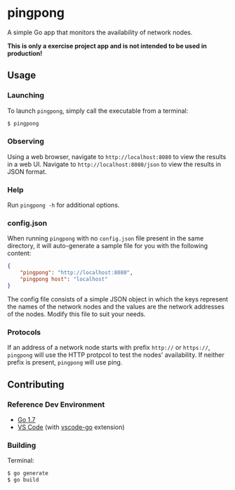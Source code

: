 # pingpong

A simple Go app that monitors the availability of network nodes.

**This is only a exercise project app and is not intended to be used in production!**

## Usage

### Launching
To launch `pingpong`, simply call the executable from a terminal:
```bash
$ pingpong
```

### Observing
Using a web browser, navigate to `http://localhost:8080` to view the results in a web UI. Navigate to `http://localhost:8080/json` to view the results
in JSON format.

### Help
Run `pingpong -h` for additional options.

### config.json
When running `pingpong` with no `config.json` file present in the same directory, it will auto-generate a sample file for you with the following content:

```json
{
    "pingpong": "http://localhost:8080",
    "pingpong host": "localhost"
}
```
The config file consists of a simple JSON object in which the keys represent the names of the network nodes and the values are the network addresses of the nodes. Modify this file to suit your needs.

### Protocols
If an address of a network node starts with prefix `http://` or `https://`, `pingpong` will use the HTTP protpcol to test the nodes' availability. If neither prefix is present, `pingpong` will use ping.

## Contributing
### Reference Dev Environment
* [Go 1.7](https://golang.org/)
* [VS Code](http://code.visualstudio.com/) (with [vscode-go](https://github.com/Microsoft/vscode-go) extension)

### Building
Terminal:
```bash
$ go generate
$ go build
```

